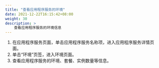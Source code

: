 ```yaml
---
title: "查看应用程序服务的环境"
date: 2021-12-22T16:15:42+08:00
weight: 30
description: >
    查看应用程序服务的环境信息
---
```



1. 在应用程序服务页面，单击应用程序服务名称项，进入应用程序服务详情页面。
2. 单击“环境”页签，进入环境页面。
3. 查看应用程序服务的环境、套餐、实例数量等信息。